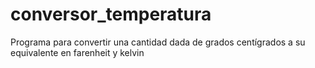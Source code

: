 # conversor_temperatura
Programa para convertir una cantidad dada de grados centígrados a su equivalente en farenheit y kelvin
